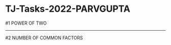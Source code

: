 # TJ-Tasks-2022-PARVGUPTA

#1 POWER OF TWO



--------------------------------------------------------------------------------------------------------------------------------



#2 NUMBER OF COMMON FACTORS


